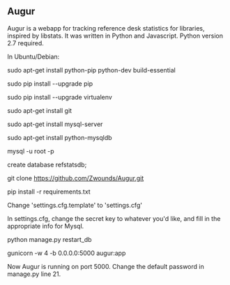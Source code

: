 ## Augur

Augur is a webapp for tracking reference desk statistics for libraries, inspired by libstats. It was written in Python and Javascript.
Python version 2.7 required.

In Ubuntu/Debian:

sudo apt-get install python-pip python-dev build-essential

sudo pip install --upgrade pip

sudo pip install --upgrade virtualenv

sudo apt-get install git

sudo apt-get install mysql-server

sudo apt-get install python-mysqldb

mysql -u root -p

create database refstatsdb;

git clone https://github.com/Zwounds/Augur.git

pip install -r requirements.txt

Change 'settings.cfg.template' to 'settings.cfg'

In settings.cfg, change the secret key to whatever you'd like, and fill in the appropriate info for Mysql.

python manage.py restart_db

gunicorn -w 4 -b 0.0.0.0:5000 augur:app

Now Augur is running on port 5000. Change the default password in manage.py line 21.
